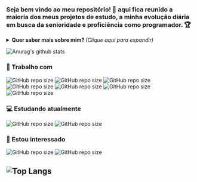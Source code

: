 
<!--
**GabrielDalacorte/gabrieldalacorte** is a ✨ _special_ ✨ repository because its `README.md` (this file) appears on your GitHub profile.

Here are some ideas to get you started:

- 🔭 I’m currently working on ...
- 🌱 I’m currently learning ...
- 👯 I’m looking to collaborate on ...
- 🤔 I’m looking for help with ...
- 💬 Ask me about ...
- 📫 How to reach me: ...
- 😄 Pronouns: ...
- ⚡ Fun fact: ...
-->
### Seja bem vindo ao meu repositório! 👋 aqui fica reunido a maioria dos meus projetos de estudo, a minha evolução diária em busca da senioridade e proficiência como programador. 🏆

<details>
<summary> <b> Quer saber mais sobre mim? </b> <i>(Clique aqui para expandir)</i> </summary>

### 📖 Sobre mim
Estudante de Analise e desenvolvimento de sistemas. Sempre gostei pesquisar e entender mais sobre tecnologia. Por isso, logo quando ganhei meu primeiro computador comecei a estudar mais a fundo sobre linguagens de programação e técnicas de desenvolvimento. 

Gosto de gerar novas ideias e desenvolver soluções viáveis para problemas amplamente relevantes. Meus colegas me descreveriam como uma pessoa motivada e engenhosa, que mantém uma atitude positiva e proativa diante das adversidades.

Atualmente, estou buscando oportunidades que me permitam desenvolver e promover tecnologias que beneficiem á todos. Os campos de interesse específicos incluem análise de sistemas, suporte técnico, desenvolvimento em Python, desenvolvimento Front-End e Back-End.
</details>

![Anurag's github stats](https://github-readme-stats.vercel.app/api?username=gabrieldalacorte&show_icons=true&theme=dracula)

### 💼 Trabalho com

![GitHub repo size](https://img.shields.io/github/repo-size/GabrielDalacorte/gabrieldalacorte?color=white&label=Python&logo=Python&logoColor=green&style=for-the-badge)
![GitHub repo size](https://img.shields.io/github/repo-size/GabrielDalacorte/gabrieldalacorte?color=%230000ff&label=Postgresql&logo=Postgresql&logoColor=%230000ff&style=for-the-badge)
![GitHub repo size](https://img.shields.io/github/repo-size/GabrielDalacorte/gabrieldalacorte?color=2fc8de&label=css&logo=css&logoColor=2fc8de&style=for-the-badge)
![GitHub repo size](https://img.shields.io/github/repo-size/GabrielDalacorte/gabrieldalacorte?color=2278da&label=bootstrap&logo=bootstrap&logoColor=2278da&style=for-the-badge)
![GitHub repo size](https://img.shields.io/github/repo-size/GabrielDalacorte/gabrieldalacorte?color=2278da&label=HTML&logo=html&logoColor=2278da&style=for-the-badge)
![GitHub repo size](https://img.shields.io/github/repo-size/GabrielDalacorte/gabrieldalacorte?color=062422&label=windows&logo=windows&logoColor=062422&style=for-the-badge)
![GitHub repo size](https://img.shields.io/github/repo-size/GabrielDalacorte/gabrieldalacorte?color=%23e27047&label=linux&logo=linux&logoColor=%23e27047&style=for-the-badge)


### 💻 Estudando atualmente
![GitHub repo size](https://img.shields.io/github/repo-size/GabrielDalacorte/gabrieldalacorte?color=%2300800&label=Django&logo=Django&logoColor=%2300800&style=for-the-badge)
![GitHub repo size](https://img.shields.io/github/repo-size/GabrielDalacorte/gabrieldalacorte?color=%230000ff&label=Mysql%20%20%20%20%20%20%20%20%20%20%20%20%20%20%20%20&logo=mysql&logoColor=%230000ff&style=for-the-badge)

### 👀 Estou interessado
![GitHub repo size](https://img.shields.io/github/repo-size/GabrielDalacorte/gabrieldalacorte?color=e2c647&label=java&logo=java&logoColor=e2c647&style=for-the-badge)
![GitHub repo size](https://img.shields.io/github/repo-size/GabrielDalacorte/gabrieldalacorte?color=e2c647&label=javascript&logo=javascript&logoColor=e2c647&style=for-the-badge)

![Top Langs](https://github-readme-stats.vercel.app/api/top-langs/?username=gabrieldalacorte&layout=compact)
---
